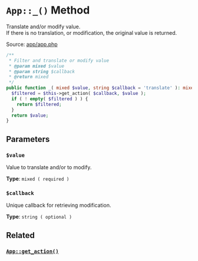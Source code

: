 # `App::_()` Method
Translate and/or modify value.       
If there is no translation, or modification, the original value is returned.

Source: [app/app.php](https://github.com/BoidCMS/BoidCMS/blob/master/app/app.php)
```php
/**
 * Filter and translate or modify value
 * @param mixed $value
 * @param string $callback
 * @return mixed
 */
public function _( mixed $value, string $callback = 'translate' ): mixed {
  $filtered = $this->get_action( $callback, $value );
  if ( ! empty( $filtered ) ) {
    return $filtered;
  }
  return $value;
}
```

## Parameters

### `$value`
Value to translate and/or to modify.     

**Type**: `mixed ( required )`

### `$callback`
Unique callback for retrieving modification.       

**Type**: `string ( optional )`

## Related

### [`App::get_action()`](/method/get_action)

